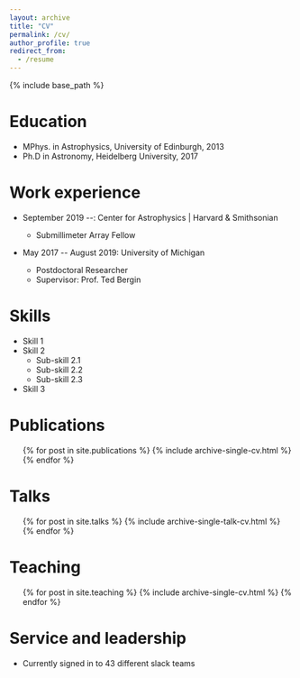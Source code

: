 ```yaml
---
layout: archive
title: "CV"
permalink: /cv/
author_profile: true
redirect_from:
  - /resume
---
```


{% include base_path %}

Education
======
* MPhys. in Astrophysics, University of Edinburgh, 2013
* Ph.D in Astronomy, Heidelberg University, 2017

Work experience
======
* September 2019 --: Center for Astrophysics \| Harvard & Smithsonian
  * Submillimeter Array Fellow

* May 2017 -- August 2019: University of Michigan
  * Postdoctoral Researcher
  * Supervisor: Prof. Ted Bergin

Skills
======
* Skill 1
* Skill 2
  * Sub-skill 2.1
  * Sub-skill 2.2
  * Sub-skill 2.3
* Skill 3

Publications
======
  <ul>{% for post in site.publications %}
    {% include archive-single-cv.html %}
  {% endfor %}</ul>

Talks
======
  <ul>{% for post in site.talks %}
    {% include archive-single-talk-cv.html %}
  {% endfor %}</ul>

Teaching
======
  <ul>{% for post in site.teaching %}
    {% include archive-single-cv.html %}
  {% endfor %}</ul>

Service and leadership
======
* Currently signed in to 43 different slack teams
